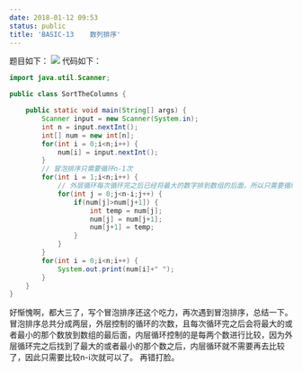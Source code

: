 ```yaml
---
date: 2018-01-12 09:53
status: public
title: 'BASIC-13    数列排序'
---
```


题目如下：
![](http://ove4nglsb.bkt.clouddn.com/%E6%95%B0%E5%88%97%E6%8E%92%E5%BA%8F.png)
代码如下：
```java
import java.util.Scanner;

public class SortTheColumns {

	public static void main(String[] args) {
		Scanner input = new Scanner(System.in);
		int n = input.nextInt();
		int[] num = new int[n];
		for(int i = 0;i<n;i++) {
			num[i] = input.nextInt();
		}
		// 冒泡排序只需要循环n-1次
		for(int i = 1;i<n;i++) {
			// 外层循环每次循环完之后已经将最大的数字排到数组的后面，所以只需要循环n-i次了
			for(int j = 0;j<n-i;j++) {
				if(num[j]>num[j+1]) {
					int temp = num[j];
					num[j] = num[j+1];
					num[j+1] = temp;
				}
			}
		}
		for(int i = 0;i<n;i++) {
			System.out.print(num[i]+" ");
		}
	}
}
```
好惭愧啊，都大三了，写个冒泡排序还这个吃力，再次遇到冒泡排序，总结一下。
冒泡排序总共分成两层，外层控制的循环的次数，且每次循环完之后会将最大的或者最小的那个数放到数组的最后面，内层循环控制的是每两个数进行比较，因为外层循环完之后找到了最大的或者最小的那个数之后，内层循环就不需要再去比较了，因此只需要比较n-i次就可以了。
再错打脸。